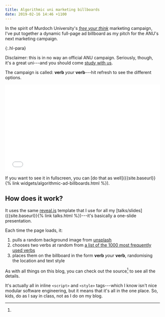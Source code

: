 ```yaml
---
title: Algorithmic uni marketing billboards
date: 2019-02-16 14:46 +1100
---
```


In the spirit of Murdoch University's [_free your
think_](http://www.campaignbrief.com/wa/2017/07/murdoch-university-launches-fr.html)
marketing campaign, I've put together a dynamic full-page ad billboard as my
pitch for the ANU's next marketing campaign.

{:.hl-para}

Disclaimer: this is in no way an official ANU campaign. Seriously, though, it's
a great uni---and you should come [study with us](http://www.anu.edu.au/study).

The campaign is called: **verb** _your_ **verb**---hit refresh to see the
different options.

<div style="position:relative;padding-top:56.25%;">
  <iframe src="{{site.baseurl}}{% link widgets/algorithmic-ad-billboards.html %}" frameborder="0" allowfullscreen
    style="position:absolute;top:0;left:0;width:100%;height:100%;"></iframe>
</div>

If you want to see it in fullscreen, you can [do that as
well]({{site.baseurl}}{% link widgets/algorithmic-ad-billboards.html %}).

## How does it work?

It uses the same [reveal.js](https://github.com/hakimel/reveal.js/) template
that I use for all my [talks/slides]({{site.baseurl}}{% link talks.html
%})---it's basically a one-slide presentation.

Each time the page loads, it:

1. pulls a random background image from [unsplash](https://unsplash.com)
2. chooses two verbs at random from [a list of the 1000 most frequently used
   verbs](https://www.talkenglish.com/vocabulary/top-1000-verbs.aspx)
3. places them on the billboard in the form **verb** _your_ **verb**,
   randomising the location and text style

As with all things on this blog, you can check out the source[^all-in-one] to see
all the details.

[^all-in-one]:

  It's actually all in inline `<script>` and `<style>` tags---which I know
  isn't nice modular software engineering, but it means that it's all in the
  one place. So, kids, do as I say in class, not as I do on my blog.
